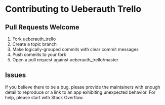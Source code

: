 # Contributing to Ueberauth Trello

## Pull Requests Welcome
1. Fork ueberauth_trello
2. Create a topic branch
3. Make logically-grouped commits with clear commit messages
4. Push commits to your fork
5. Open a pull request against ueberauth_trello/master

## Issues

If you believe there to be a bug, please provide the maintainers with enough
detail to reproduce or a link to an app exhibiting unexpected behavior. For
help, please start with Stack Overflow.
